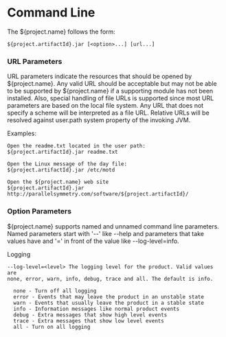 # Command Line
The ${project.name} follows the form:

    ${project.artifactId}.jar [<option>...] [url...]

### URL Parameters
URL parameters indicate the resources that should be opened by ${project.name}.
Any valid URL should be acceptable but may not be able to be supported by 
${project.name} if a supporting module has not been installed. Also, special 
handling of file URLs is supported since most URL parameters are based on the 
local file system. Any URL that does not specify a scheme will be interpreted
as a file URL. Relative URLs will be resolved against user.path system property
of the invoking JVM.

Examples:

    Open the readme.txt located in the user path:
    ${project.artifactId}.jar readme.txt
    
    Open the Linux message of the day file:
    ${project.artifactId}.jar /etc/motd
    
    Open the ${project.name} web site
    ${project.artifactId}.jar http://parallelsymmetry.com/software/${project.artifactId}/

### Option Parameters
${project.name} supports named and unnamed command line parameters. Named
parameters start with '--' like --help and parameters that take values have
and '=' in front of the value like --log-level=info.

Logging

    --log-level=<level> The logging level for the product. Valid values are
    none, error, warn, info, debug, trace and all. The default is info.
      
      none - Turn off all logging
      error - Events that may leave the product in an unstable state
      warn - Events that usually leave the product in a stable state
      info - Information messages like normal product events
      debug - Extra messages that show high level events
      trace - Extra messages that show low level events
      all - Turn on all logging

